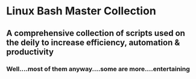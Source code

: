 # Linux Bash Master Collection

## A comprehensive collection of scripts used on the deily to increase efficiency, automation & productivity

### Well....most of them anyway....some are more....entertaining
